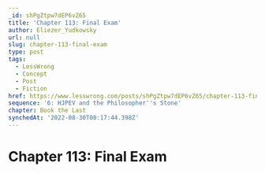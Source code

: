 ```yaml
---
_id: shPgZtpw7dEP6vZ65
title: 'Chapter 113: Final Exam'
author: Eliezer_Yudkowsky
url: null
slug: chapter-113-final-exam
type: post
tags:
  - LessWrong
  - Concept
  - Post
  - Fiction
href: https://www.lesswrong.com/posts/shPgZtpw7dEP6vZ65/chapter-113-final-exam
sequence: '6: HJPEV and the Philosopher''s Stone'
chapter: Book the Last
synchedAt: '2022-08-30T08:17:44.398Z'
---
```


# Chapter 113: Final Exam
